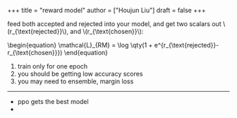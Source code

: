 +++
title = "reward model"
author = ["Houjun Liu"]
draft = false
+++

feed both accepted and rejected into your model, and get two scalars out \\(r\_{\text{rejected}}\\), and \\(r\_{\text{chosen}}\\):

\begin{equation}
\mathcal{L}\_{RM} = \log \qty(1 + e^{r\_{\text{rejected}}-r\_{\text{chosen}}})
\end{equation}

1.  train only for one epoch
2.  you should be getting low accuracy scores
3.  you may need to ensemble, margin loss

---

-   ppo gets the best model
-
